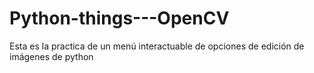 # Python-things---OpenCV
Esta es la practica de un menú interactuable de opciones de edición de imágenes de python
